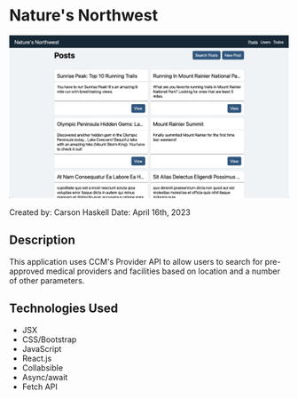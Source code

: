 # Nature's Northwest

![image](https://github.com/Carson-Haskell/natures-northwest/blob/main/home.png)

Created by: Carson Haskell
Date: April 16th, 2023

## Description

This application uses CCM's Provider API to allow users to search for pre-approved medical providers and facilities based on location and a number of other parameters.

## Technologies Used

- JSX
- CSS/Bootstrap
- JavaScript
- React.js
- Collabsible
- Async/await
- Fetch API
